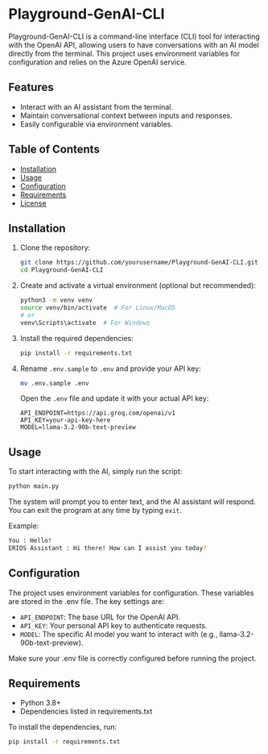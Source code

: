 # Playground-GenAI-CLI

Playground-GenAI-CLI is a command-line interface (CLI) tool for interacting with the OpenAI API, allowing users to have conversations with an AI model directly from the terminal. This project uses environment variables for configuration and relies on the Azure OpenAI service.

## Features
- Interact with an AI assistant from the terminal.
- Maintain conversational context between inputs and responses.
- Easily configurable via environment variables.

## Table of Contents
- [Installation](#installation)
- [Usage](#usage)
- [Configuration](#configuration)
- [Requirements](#requirements)
- [License](#license)

## Installation

1. Clone the repository:
    ```bash
    git clone https://github.com/yourusername/Playground-GenAI-CLI.git
    cd Playground-GenAI-CLI
    ```

2. Create and activate a virtual environment (optional but recommended):
    ```bash
    python3 -m venv venv
    source venv/bin/activate  # For Linux/MacOS
    # or
    venv\Scripts\activate  # For Windows
    ```

3. Install the required dependencies:
    ```bash
    pip install -r requirements.txt
    ```

4. Rename `.env.sample` to `.env` and provide your API key:
    ```bash
    mv .env.sample .env
    ```

    Open the `.env` file and update it with your actual API key:
    ```env
    API_ENDPOINT=https://api.groq.com/openai/v1
    API_KEY=your-api-key-here
    MODEL=llama-3.2-90b-text-preview
    ```

## Usage

To start interacting with the AI, simply run the script:

```bash
python main.py
```
The system will prompt you to enter text, and the AI assistant will respond. You can exit the program at any time by typing ``exit``.

Example:

```bash
You : Hello!
ERIOS Assistant : Hi there! How can I assist you today?
```

## Configuration

The project uses environment variables for configuration. These variables are stored in the .env file. The key settings are:

- `API_ENDPOINT`: The base URL for the OpenAI API.
- `API_KEY`: Your personal API key to authenticate requests.
- `MODEL`: The specific AI model you want to interact with (e.g., llama-3.2-90b-text-preview).

Make sure your .env file is correctly configured before running the project.

## Requirements

- Python 3.8+
- Dependencies listed in requirements.txt

To install the dependencies, run:
```bash
pip install -r requirements.txt
```
